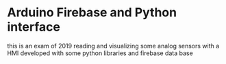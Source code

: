 # Arduino Firebase and Python interface
this is an exam of 2019 
reading and visualizing some analog sensors  with a HMI developed with some python libraries and firebase data base
